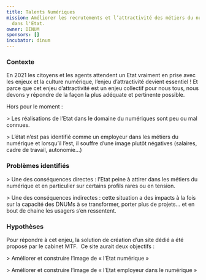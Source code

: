 ```yaml
---
title: Talents Numériques
mission: Améliorer les recrutements et l’attractivité des métiers du numérique
  dans l'Etat.
owner: DINUM
sponsors: []
incubator: dinum
---
```

### Contexte

En 2021 les citoyens et les agents attendent un Etat vraiment en prise avec les enjeux et la culture numérique, l’enjeu d’attractivité devient essentiel ! Et parce que cet enjeu d’attractivité est un enjeu collectif pour nous tous, nous devons y répondre de la façon la plus adéquate et pertinente possible. 

Hors pour le moment :

\> Les réalisations de l’Etat dans le domaine du numériques sont peu ou mal connues.

\> L’état n’est pas identifié comme un employeur dans les métiers du numérique et lorsqu’il l’est, il souffre d’une image plutôt négatives (salaires, cadre de travail, autonomie…)



### Problèmes identifiés

\> Une des conséquences directes : l’Etat peine à attirer dans les métiers du numérique et en particulier sur certains profils rares ou en tension.

\> Une des conséquences indirectes : cette situation a des impacts à la fois sur la capacité des DNUMs à se transformer, porter plus de projets… et en bout de chaine les usagers s’en ressentent. 



### Hypothèses

Pour répondre à cet enjeu, la solution de création d’un site dédié a été proposé par le cabinet MTF.  Ce site aurait deux objectifs :

\> Améliorer et construire l’image de « l’Etat numérique »

\> Améliorer et construire l’image de « l’Etat employeur dans le numérique »